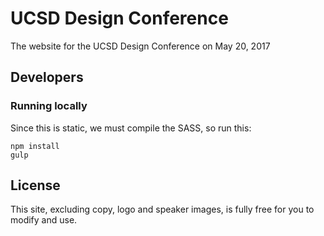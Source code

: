 # UCSD Design Conference
The website for the UCSD Design Conference on May 20, 2017

## Developers

### Running locally
Since this is static, we must compile the SASS, so run this:

```
npm install
gulp
```
## License
This site, excluding copy, logo and speaker images, is fully free for you to modify and use.
